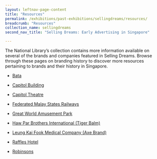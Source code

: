 ```yaml
---
layout: leftnav-page-content
title: "Resources"
permalink: /exhibitions/past-exhibitions/sellingdreams/resources/
breadcrumb: "Resources"
collection_name: sellingdreams
second_nav_title: "Selling Dreams: Early Advertising in Singapore"

---
```


The National Library’s collection contains more information available on several of the brands and companies featured in Selling Dreams. Browse through these pages on branding history to discover more resources pertaining to brands and their history in Singapore.

* [Bata](http://eresources.nlb.gov.sg/linkeddata/entity_new.html?uri=http://eresources.nlb.gov.sg/ID/NLBDM/vocab/lGIhSavnYR8&label=Bata%20Shoe%20(Singapore))

* [Capitol Building](http://eresources.nlb.gov.sg/linkeddata/entity_new.html?uri=http://eresources.nlb.gov.sg/ID/NLBDM/vocab/_iSrQYqQ78s&label=Capitol%20Building)

* [Capitol Theatre](http://eresources.nlb.gov.sg/linkeddata/entity_new.html?uri=http://eresources.nlb.gov.sg/ID/NLBDM/vocab/HtylhdS4c_s&label=Capitol%20Theatre)

* [Federated Malay States Railways](http://eresources.nlb.gov.sg/linkeddata/entity_new.html?uri=http://eresources.nlb.gov.sg/ID/NLBDM/vocab/Oyt8kXd4bJs&label=Federated%20Malay%20States%20Railways)

* [Great World Amusement Park](http://eresources.nlb.gov.sg/linkeddata/entity_new.html?uri=http://eresources.nlb.gov.sg/ID/NLBDM/vocab/ynmNWap_sVQ&label=Great%20World%20Amusement%20Park)

* [Haw Par Brothers International (Tiger Balm)](http://eresources.nlb.gov.sg/linkeddata/entity_new.html?uri=http://eresources.nlb.gov.sg/ID/NLBDM/vocab/40n0D3rZzp0&label=Haw%20Par%20Brothers%20International)

* [Leung Kai Fook Medical Company (Axe Brand)](http://eresources.nlb.gov.sg/linkeddata/entity_new.html?uri=http://eresources.nlb.gov.sg/ID/NLBDM/vocab/sgSdcWBjAHk&label=Leung%20Kai%20Fook%20Medical%20Company)

* [Raffles Hotel](http://eresources.nlb.gov.sg/linkeddata/entity_new.html?uri=http://eresources.nlb.gov.sg/ID/NLBDM/vocab/X05X35cVLNs&label=Raffles%20Hotel)

* [Robinsons](http://eresources.nlb.gov.sg/linkeddata/entity_new.html?uri=http://eresources.nlb.gov.sg/ID/NLBDM/vocab/FhPTOKxtSAg&label=Robinsons%20(Department%20store))

